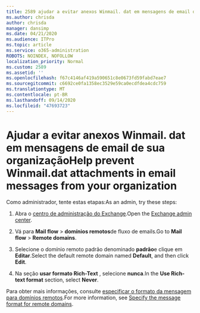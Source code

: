 ```yaml
---
title: 2589 ajudar a evitar anexos Winmail. dat em mensagens de email de sua organização
ms.author: chrisda
author: chrisda
manager: dansimp
ms.date: 04/21/2020
ms.audience: ITPro
ms.topic: article
ms.service: o365-administration
ROBOTS: NOINDEX, NOFOLLOW
localization_priority: Normal
ms.custom: 2589
ms.assetid: ''
ms.openlocfilehash: f67c4146af419a590651c8e0673fd59fabd7eae7
ms.sourcegitcommit: c6692ce0fa1358ec3529e59ca0ecdfdea4cdc759
ms.translationtype: MT
ms.contentlocale: pt-BR
ms.lasthandoff: 09/14/2020
ms.locfileid: "47693723"
---
```

# <a name="help-prevent-winmaildat-attachments-in-email-messages-from-your-organization"></a><span data-ttu-id="0b513-102">Ajudar a evitar anexos Winmail. dat em mensagens de email de sua organização</span><span class="sxs-lookup"><span data-stu-id="0b513-102">Help prevent Winmail.dat attachments in email messages from your organization</span></span>

<span data-ttu-id="0b513-103">Como administrador, tente estas etapas:</span><span class="sxs-lookup"><span data-stu-id="0b513-103">As an admin, try these steps:</span></span>

1. <span data-ttu-id="0b513-104">Abra o [centro de administração do Exchange](https://outlook.office365.com/ecp/).</span><span class="sxs-lookup"><span data-stu-id="0b513-104">Open the [Exchange admin center](https://outlook.office365.com/ecp/).</span></span>

2. <span data-ttu-id="0b513-105">Vá para **Mail flow**  >  **domínios remotos**de fluxo de emails.</span><span class="sxs-lookup"><span data-stu-id="0b513-105">Go to **Mail flow** > **Remote domains**.</span></span>

3. <span data-ttu-id="0b513-106">Selecione o domínio remoto padrão denominado **padrão**e clique em **Editar**.</span><span class="sxs-lookup"><span data-stu-id="0b513-106">Select the default remote domain named **Default**, and then click **Edit**.</span></span>

4. <span data-ttu-id="0b513-107">Na seção **usar formato Rich-Text** , selecione **nunca**.</span><span class="sxs-lookup"><span data-stu-id="0b513-107">In the **Use Rich-text format** section, select **Never**.</span></span>

<span data-ttu-id="0b513-108">Para obter mais informações, consulte [especificar o formato da mensagem para domínios remotos](https://docs.microsoft.com/Exchange/mail-flow-best-practices/remote-domains/remote-domains#specifying-message-format).</span><span class="sxs-lookup"><span data-stu-id="0b513-108">For more information, see [Specify the message format for remote domains](https://docs.microsoft.com/Exchange/mail-flow-best-practices/remote-domains/remote-domains#specifying-message-format).</span></span>
